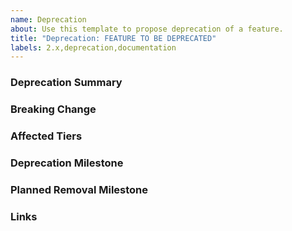 ```yaml
---
name: Deprecation
about: Use this template to propose deprecation of a feature.
title: "Deprecation: FEATURE TO BE DEPRECATED"
labels: 2.x,deprecation,documentation
---
```


<!-- Use this template as a starting point for deprecations. -->

### Deprecation Summary

<!--
This should contain a brief description of the feature or functionality that is deprecated. The description should clearly state the potential impact of the deprecation to end users.

It is recommended that you link to the documentation.

The description of the deprecation should state what actions the user should take to rectify the behavior. If the deprecation is scheduled for an upcoming release, the content should remain in the deprecations documentation page until it has been completed. For example, if a deprecation is announced in 14.9 and scheduled to be completed in 15.0, the same content would be included in the documentation for 14.9, 14.10, and 15.0.
-->

### Breaking Change

<!-- Is this a breaking change or not? If so, please add instructions for how users can update their workflow. -->

### Affected Tiers

<!--
Which tier is this feature available in?

* Business
* Enterprise
-->

### Deprecation Milestone

<!-- In which milestone will this deprecation be announced ? -->

### Planned Removal Milestone

<!-- In which milestone will the feature or functionality be removed and announced? -->

### Links

<!--
Add links to any relevant documentation or code that will provide additional details or clarity regarding the planned change. Also, include a link to the removal issue if relevant.
-->
